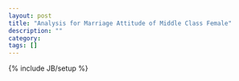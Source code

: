 ```yaml
---
layout: post
title: "Analysis for Marriage Attitude of Middle Class Female"
description: ""
category: 
tags: []
---
```

{% include JB/setup %}

